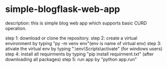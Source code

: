 # simple-blogflask-web-app

description: this is simple blog web app which supports basic CURD operation.

step 1: download or clone the repository.
step 2: create a virtual environment by typing "py -m venv env"(env is name of virtual env)
step 3: ativate the virtual env by typing ".\env\Scripts\activate" (for windows users)
step 4: install all requirments by typing "pip install requirment.txt" (after downloading all packages)
step 5: run app by "python app.run"
